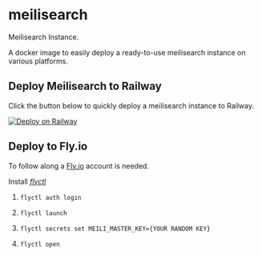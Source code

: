 # meilisearch
Meilisearch Instance.

A docker image to easily deploy a ready-to-use meilisearch instance on various platforms.

## Deploy Meilisearch to Railway

Click the button below to quickly deploy a meilisearch instance to Railway.

[![Deploy on Railway](https://railway.app/button.svg)](https://railway.app/new/template/TXxa09?referralCode=YltNo3)

## Deploy to Fly.io

To follow along a [Fly.io](https://fly.io) account is needed.

Install [*flyctl*](https://fly.io/docs/getting-started/installing-flyctl/)

1. `flyctl auth login`

1. `flyctl launch`

1. `flyctl secrets set MEILI_MASTER_KEY={YOUR RANDOM KEY}`

1. `flyctl open`